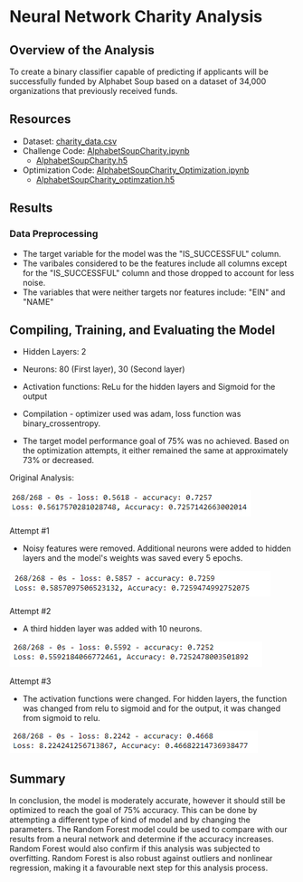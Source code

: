 # Neural Network Charity Analysis

## Overview of the Analysis 
To create a binary classifier capable of predicting if applicants will be successfully funded by Alphabet Soup based on a dataset of 34,000 organizations that previously received funds. 

## Resources 
* Dataset: [charity_data.csv](Resources/charity_data.csv)
* Challenge Code: [AlphabetSoupCharity.ipynb](AlphabetSoupCharity.ipynb) 
  * [AlphabetSoupCharity.h5](AlphabetSoupCharity.h5)
* Optimization Code: [AlphabetSoupCharity_Optimization.ipynb](AlphabetSoupCharity_Optimization.ipynb)
  * [AlphabetSoupCharity_optimzation.h5](AlphabetSoupCharity_optimzation.h5)

## Results 

### Data Preprocessing 
* The target variable for the model was the "IS_SUCCESSFUL" column. 
* The varibales considered to be the features include all columns except for the "IS_SUCCESSFUL" column and those dropped to account for less noise. 
* The variables that were neither targets nor features include: "EIN" and "NAME"

## Compiling, Training, and Evaluating the Model 
* Hidden Layers: 2
* Neurons: 80 (First layer), 30 (Second layer)
* Activation functions: ReLu for the hidden layers and Sigmoid for the output
* Compilation - optimizer used was adam, loss function was binary_crossentropy.

* The target model performance goal of 75% was no achieved. Based on the optimization attempts, it either remained the same at approximately 73% or decreased. 

Original Analysis:

![Deliverable1.png](Resources/Deliverable1.png)

Attempt #1 
*  Noisy features were removed. Additional neurons were added to hidden layers and the model's weights was saved every 5 epochs. 

![attempt_1.png](Resources/attempt_1.png)

Attempt #2 
* A third hidden layer was added with 10 neurons. 

![attempt_2.png](Resources/attempt_2.png)

Attempt #3
* The activation functions were changed. For hidden layers, the function was changed from relu to sigmoid and for the output, it was changed from sigmoid to relu. 

![attempt_3.png](Resources/attempt_3.png)

## Summary 
In conclusion, the model is moderately accurate, however it should still be optimized to reach the goal of 75% accuracy. This can be done by attempting a different type of kind of model and by changing the parameters. The Random Forest model could be used to compare with our results from a neural network and determine if the accuracy increases. Random Forest would also confirm if this analysis was subjected to overfitting. Random Forest is also robust against outliers and nonlinear regression, making it a favourable next step for this analysis process. 
